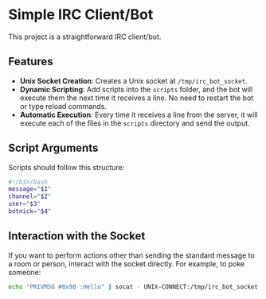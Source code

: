 # Simple IRC Client/Bot

This project is a straightforward IRC client/bot.

## Features

- **Unix Socket Creation**: Creates a Unix socket at `/tmp/irc_bot_socket`.
- **Dynamic Scripting**: Add scripts into the `scripts` folder, and the bot will execute them the next time it receives a line. No need to restart the bot or type reload commands.
- **Automatic Execution**: Every time it receives a line from the server, it will execute each of the files in the `scripts` directory and send the output.

## Script Arguments

Scripts should follow this structure:

```bash
#!/bin/bash
message="$1"
channel="$2"
user="$3"
botnick="$4"
```

## Interaction with the Socket

If you want to perform actions other than sending the standard message to a room or person, interact with the socket directly. For example, to poke someone:

```bash
echo "PRIVMSG #0x90 :Hello" | socat - UNIX-CONNECT:/tmp/irc_bot_socket
```



